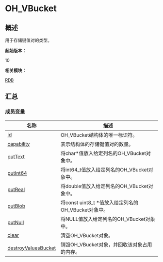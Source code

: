 # OH_VBucket


## 概述

用于存储键值对的类型。

**起始版本：**

10

**相关模块：**

[RDB](_r_d_b.md)


## 汇总


### 成员变量

| 名称 | 描述 |
| -------- | -------- |
| [id](_r_d_b.md#id-34) | OH_VBucket结构体的唯一标识符。 |
| [capability](_r_d_b.md#capability) | 表示结构体的存储键值对的数量。 |
| [putText](_r_d_b.md#puttext-12) | 将char\*值放入给定列名的OH_VBucket对象中。 |
| [putInt64](_r_d_b.md#putint64-12) | 将int64_t值放入给定列名的OH_VBucket对象中。 |
| [putReal](_r_d_b.md#putreal) | 将double值放入给定列名的OH_VBucket对象中。 |
| [putBlob](_r_d_b.md#putblob) | 将const uint8_t \*值放入给定列名的OH_VBucket对象中。 |
| [putNull](_r_d_b.md#putnull) | 将NULL值放入给定列名的OH_VBucket对象中。 |
| [clear](_r_d_b.md#clear-22) | 清空OH_VBucket对象。 |
| [destroyValuesBucket](_r_d_b.md#destroyvaluesbucket) | 销毁OH_VBucket对象，并回收该对象占用的内存。 |
